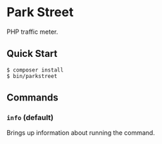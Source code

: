 Park Street
===========

PHP traffic meter.


Quick Start
-----------

    $ composer install
    $ bin/parkstreet


Commands
--------

### `info` (default) ###

Brings up information about running the command.

